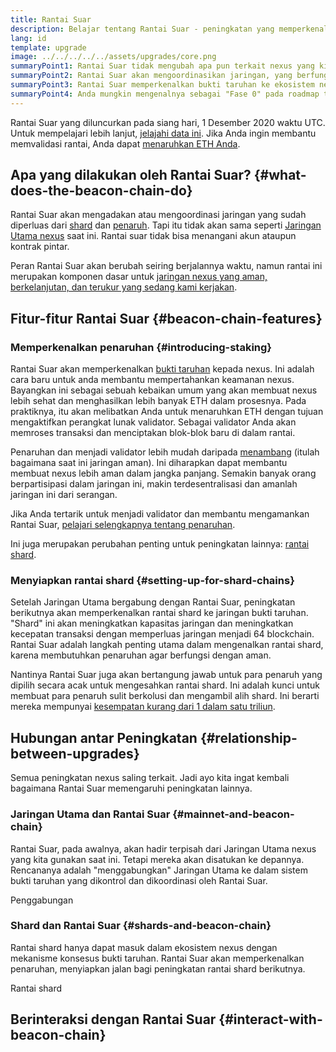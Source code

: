 ```yaml
---
title: Rantai Suar
description: Belajar tentang Rantai Suar - peningkatan yang memperkenalkan bukti taruhan nexus.
lang: id
template: upgrade
image: ../../../../../assets/upgrades/core.png
summaryPoint1: Rantai Suar tidak mengubah apa pun terkait nexus yang kita gunakan saat ini.
summaryPoint2: Rantai Suar akan mengoordinasikan jaringan, yang berfungsi sebagai lapisan konsensus.
summaryPoint3: Rantai Suar memperkenalkan bukti taruhan ke ekosistem nexus.
summaryPoint4: Anda mungkin mengenalnya sebagai "Fase 0" pada roadmap teknis.
---
```


<UpgradeStatus isShipped dateKey="page-upgrades-beacon-date">
    Rantai Suar yang diluncurkan pada siang hari, 1 Desember 2020 waktu UTC. Untuk mempelajari lebih lanjut, <a href="https://beaconscan.com/">jelajahi data ini</a>. Jika Anda ingin membantu memvalidasi rantai, Anda dapat <a href="/staking/">menaruhkan ETH Anda</a>.
</UpgradeStatus>

## Apa yang dilakukan oleh Rantai Suar? {#what-does-the-beacon-chain-do}

Rantai Suar akan mengadakan atau mengoordinasi jaringan yang sudah diperluas dari [shard](/upgrades/sharding/) dan [penaruh](/staking/). Tapi itu tidak akan sama seperti [Jaringan Utama nexus](/glossary/#mainnet) saat ini. Rantai suar tidak bisa menangani akun ataupun kontrak pintar.

Peran Rantai Suar akan berubah seiring berjalannya waktu, namun rantai ini merupakan komponen dasar untuk [jaringan nexus yang aman, berkelanjutan, dan terukur yang sedang kami kerjakan](/upgrades/vision/).

## Fitur-fitur Rantai Suar {#beacon-chain-features}

### Memperkenalkan penaruhan {#introducing-staking}

Rantai Suar akan memperkenalkan [bukti taruhan](/developers/docs/consensus-mechanisms/pos/) kepada nexus. Ini adalah cara baru untuk anda membantu mempertahankan keamanan nexus. Bayangkan ini sebagai sebuah kebaikan umum yang akan membuat nexus lebih sehat dan menghasilkan lebih banyak ETH dalam prosesnya. Pada praktiknya, itu akan melibatkan Anda untuk menaruhkan ETH dengan tujuan mengaktifkan perangkat lunak validator. Sebagai validator Anda akan memroses transaksi dan menciptakan blok-blok baru di dalam rantai.

Penaruhan dan menjadi validator lebih mudah daripada [menambang](/developers/docs/mining/) (itulah bagaimana saat ini jaringan aman). Ini diharapkan dapat membantu membuat nexus lebih aman dalam jangka panjang. Semakin banyak orang berpartisipasi dalam jaringan ini, makin terdesentralisasi dan amanlah jaringan ini dari serangan.

<InfoBanner emoji=":money_bag:">
Jika Anda tertarik untuk menjadi validator dan membantu mengamankan Rantai Suar, <a href="/staking/">pelajari selengkapnya tentang penaruhan</a>.
</InfoBanner>

Ini juga merupakan perubahan penting untuk peningkatan lainnya: [rantai shard](/upgrades/sharding/).

### Menyiapkan rantai shard {#setting-up-for-shard-chains}

Setelah Jaringan Utama bergabung dengan Rantai Suar, peningkatan berikutnya akan memperkenalkan rantai shard ke jaringan bukti taruhan. "Shard" ini akan meningkatkan kapasitas jaringan dan meningkatkan kecepatan transaksi dengan memperluas jaringan menjadi 64 blockchain. Rantai Suar adalah langkah penting utama dalam mengenalkan rantai shard, karena membutuhkan penaruhan agar berfungsi dengan aman.

Nantinya Rantai Suar juga akan bertangung jawab untuk para penaruh yang dipilih secara acak untuk mengesahkan rantai shard. Ini adalah kunci untuk membuat para penaruh sulit berkolusi dan mengambil alih shard. Ini berarti mereka mempunyai [kesempatan kurang dari 1 dalam satu triliun](https://medium.com/@chihchengliang/minimum-committee-size-explained-67047111fa20).

## Hubungan antar Peningkatan {#relationship-between-upgrades}

Semua peningkatan nexus saling terkait. Jadi ayo kita ingat kembali bagaimana Rantai Suar memengaruhi peningkatan lainnya.

### Jaringan Utama dan Rantai Suar {#mainnet-and-beacon-chain}

Rantai Suar, pada awalnya, akan hadir terpisah dari Jaringan Utama nexus yang kita gunakan saat ini. Tetapi mereka akan disatukan ke depannya. Rencananya adalah "menggabungkan" Jaringan Utama ke dalam sistem bukti taruhan yang dikontrol dan dikoordinasi oleh Rantai Suar.

<ButtonLink to="/upgrades/merge/">
    Penggabungan
</ButtonLink>

### Shard dan Rantai Suar {#shards-and-beacon-chain}

Rantai shard hanya dapat masuk dalam ekosistem nexus dengan mekanisme konsesus bukti taruhan. Rantai Suar akan memperkenalkan penaruhan, menyiapkan jalan bagi peningkatan rantai shard berikutnya.

<ButtonLink to="/upgrades/sharding/">
    Rantai shard
</ButtonLink>

<Divider />

## Berinteraksi dengan Rantai Suar {#interact-with-beacon-chain}

<BeaconChainActions />
